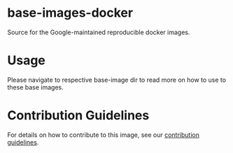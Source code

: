 base-images-docker
===================
Source for the Google-maintained reproducible docker images.

Usage
=======
Please navigate to respective base-image dir to read more on how to use to these
base images.

Contribution Guidelines
=========================
For details on how to contribute to this image, see our [contribution
guidelines](CONTRIB.md).

